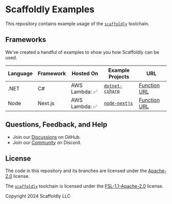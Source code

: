 # Scaffoldly Examples

This repository contains example usage of the [`scaffoldly`](https://scaffoldly.dev) toolchain.

## Frameworks

We've created a handful of examples to show you how Scaffoldly can be used.

| Language | Framework | Hosted On      | Example Projects                                                                        | URL                                                                                                  |
| -------- | --------- | -------------- | --------------------------------------------------------------------------------------- | ---------------------------------------------------------------------------------------------------- |
| .NET     | C#        | AWS Lambda: ✅ | [`dotnet-csharp`](https://github.com/scaffoldly/scaffoldly-examples/tree/dotnet-csharp) | [Function URL](https://wmnaydmf2zp5s7rw4htcw5rcku0cwkfq.lambda-url.us-east-1.on.aws/weatherforecast) |
| Node     | Next.js   | AWS Lambda: ✅ | [`node-nextjs`](https://github.com/scaffoldly/scaffoldly-examples/tree/node-nextjs)     | [Function URL](https://inne3tcyuarfqwqz633ojyg2qe0ldglc.lambda-url.us-east-1.on.aws/)                |

## Questions, Feedback, and Help

- Join our [Discussions](https://github.com/scaffoldly/scaffoldly/discussions) on GitHub.
- Join our [Community](https://scaffoldly.dev/community) on Discord.

## License

The code in this repository and its branches are licensed under the [Apache-2.0](LICENSE.md) license.

The [`scaffoldly`](https://github.com/scaffoldly/scaffoldly) toolchain is licensed under the [FSL-1.1-Apache-2.0](https://github.com/scaffoldly/scaffoldly?tab=License-1-ov-file) license.

Copyright 2024 Scaffoldly LLC
